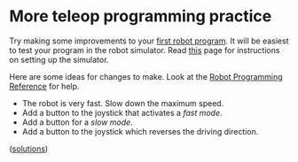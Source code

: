 # More teleop programming practice

Try making some improvements to your [first robot program](../first-program). It will be easiest to test your program in the robot simulator. Read [this](../robot-sim) page for instructions on setting up the simulator.

Here are some ideas for changes to make. Look at the [Robot Programming Reference](../reference) for help.

- The robot is very fast. Slow down the maximum speed.
- Add a button to the joystick that activates a *fast mode*.
- Add a button for a *slow mode*.
- Add a button to the joystick which reverses the driving direction.

([solutions](solutions))